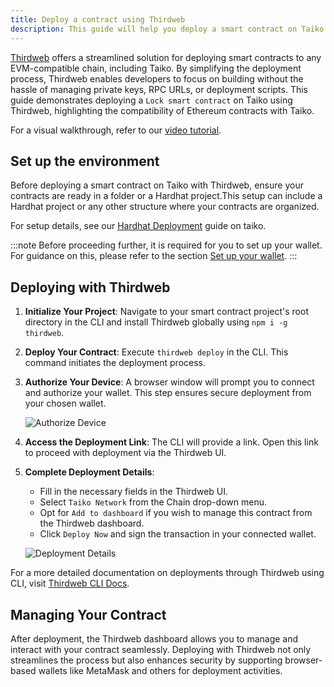 ```yaml
---
title: Deploy a contract using Thirdweb
description: This guide will help you deploy a smart contract on Taiko using Thirdweb.
---
```

[Thirdweb](https://thirdweb.com/) offers a streamlined solution for deploying smart contracts to any EVM-compatible chain, including Taiko. By simplifying the deployment process, Thirdweb enables developers to focus on building without the hassle of managing private keys, RPC URLs, or deployment scripts. This guide demonstrates deploying a `Lock smart contract` on Taiko using Thirdweb, highlighting the compatibility of Ethereum contracts with Taiko.

For a visual walkthrough, refer to our [video tutorial](https://drive.google.com/file/d/1sPtzs2yWerAIS_DXwgQ5JK5wgR2Amc-S/view?usp=sharing).

## Set up the environment

Before deploying a smart contract on Taiko with Thirdweb, ensure your contracts are ready in a folder or a Hardhat project.This setup can include a Hardhat project or any other structure where your contracts are organized. 

For setup details, see our [Hardhat Deployment](/guides/using-hardhat/) guide on taiko.

:::note
Before proceeding further, it is required for you to set up your wallet. For guidance on this, please refer to the section [Set up your wallet](/guides/set-up-your-wallet/).
:::

## Deploying with Thirdweb

1. **Initialize Your Project**: Navigate to your smart contract project's root directory in the CLI and install Thirdweb globally using `npm i -g thirdweb`.

2. **Deploy Your Contract**: Execute `thirdweb deploy` in the CLI. This command initiates the deployment process.

3. **Authorize Your Device**: A browser window will prompt you to connect and authorize your wallet. This step ensures secure deployment from your chosen wallet.

   ![Authorize Device](~/assets/content/docs/guides/thirdweb-authorize.png)

4. **Access the Deployment Link**: The CLI will provide a link. Open this link to proceed with deployment via the Thirdweb UI.

5. **Complete Deployment Details**:
    - Fill in the necessary fields in the Thirdweb UI.
    - Select `Taiko Network` from the Chain drop-down menu.
    - Opt for `Add to dashboard` if you wish to manage this contract from the Thirdweb dashboard.
    - Click `Deploy Now` and sign the transaction in your connected wallet.

   ![Deployment Details](~/assets/content/docs/guides/thirdweb-deploy.png)

For a more detailed documentation on deployments through Thirdweb using CLI, visit [Thirdweb CLI Docs](https://portal.thirdweb.com/cli).

## Managing Your Contract

After deployment, the Thirdweb dashboard allows you to manage and interact with your contract seamlessly. 
Deploying with Thirdweb not only streamlines the process but also enhances security by supporting browser-based wallets like MetaMask and others for deployment activities.
